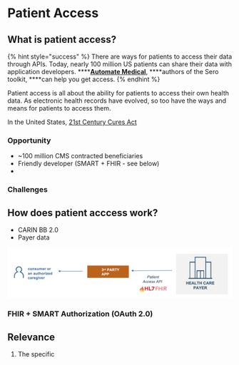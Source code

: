 # Patient Access

## What is patient access?

{% hint style="success" %}
There are ways for patients to access their data through APIs. Today, nearly 100 million US patients can share their data with application developers. ****[**Automate Medical**](https://www.automatemedical.com/), ****authors of the Sero toolkit, ****can help you get access.
{% endhint %}

Patient access is all about the ability for patients to access their own health data. As electronic health records have evolved, so too have the ways and means for patients to  access them.

In the United States, [21st Century Cures Act](https://en.wikipedia.org/wiki/21st_Century_Cures_Act) 

### Opportunity

* ~100 million CMS contracted beneficiaries
* Friendly developer \(SMART + FHIR - see below\)
* 
### Challenges

## How does patient acccess work?

* CARIN BB 2.0
* Payer data

![](../../.gitbook/assets/image%20%284%29.png)

### FHIR + SMART Authorization \(OAuth 2.0\)



## Relevance

1. The specific 





